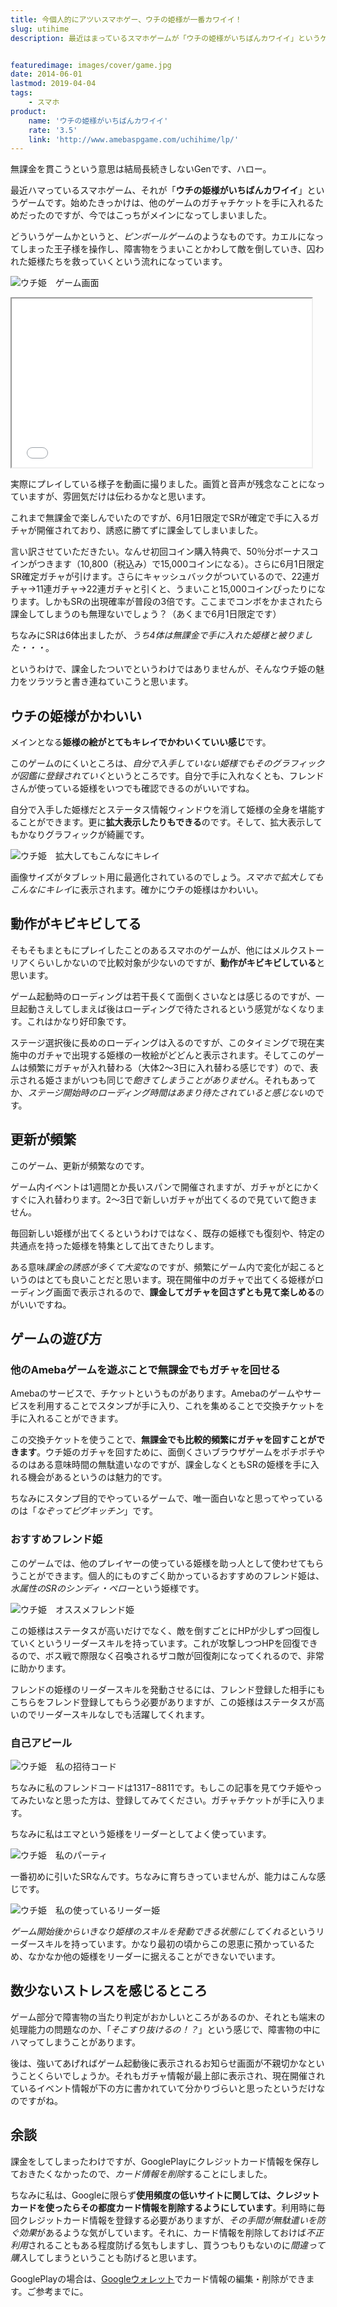 ```yaml
---
title: 今個人的にアツいスマホゲー、ウチの姫様が一番カワイイ！
slug: utihime
description: 最近はまっているスマホゲームが「ウチの姫様がいちばんカワイイ」というゲームです。これまで無課金で楽しんでいたのですが、ついつい限定につられて課金してしまいました。課金したついでに、そんなウチ姫の魅力をご紹介したいと思います。


featuredimage: images/cover/game.jpg
date: 2014-06-01
lastmod: 2019-04-04
tags: 
    - スマホ
product:
    name: 'ウチの姫様がいちばんカワイイ'
    rate: '3.5'
    link: 'http://www.amebaspgame.com/uchihime/lp/'
---
```


無課金を貫こうという意思は結局長続きしないGenです、ハロー。

最近ハマっているスマホゲーム、それが「<strong>ウチの姫様がいちばんカワイイ</strong>」というゲームです。始めたきっかけは、他のゲームのガチャチケットを手に入れるためだったのですが、今ではこっちがメインになってしまいました。

どういうゲームかというと、<em>ピンボールゲーム</em>のようなものです。カエルになってしまった王子様を操作し、障害物をうまいことかわして敵を倒していき、囚われた姫様たちを救っていくという流れになっています。

![ウチ姫　ゲーム画面](utihime_0002_gamegamen.jpg)

<iframe width="480" height="270" src="//www.youtube.com/embed/KoA-rae5Bu8" allowfullscreen=""></iframe>

実際にプレイしている様子を動画に撮りました。画質と音声が残念なことになっていますが、雰囲気だけは伝わるかなと思います。

これまで無課金で楽しんでいたのですが、6月1日限定でSRが確定で手に入るガチャが開催されており、誘惑に勝てずに課金してしまいました。

言い訳させていただきたい。なんせ初回コイン購入特典で、50％分ボーナスコインがつきます（10,800（税込み）で15,000コインになる）。さらに6月1日限定SR確定ガチャが引けます。さらにキャッシュバックがついているので、22連ガチャ→11連ガチャ→22連ガチャと引くと、うまいこと15,000コインぴったりになります。しかもSRの出現確率が普段の3倍です。ここまでコンボをかまされたら課金してしまうのも無理ないでしょう？（あくまで6月1日限定です）

ちなみにSRは6体出ましたが、<em>うち4体は無課金で手に入れた姫様と被りました・・・</em>。

というわけで、課金したついでというわけではありませんが、そんなウチ姫の魅力をツラツラと書き連ねていこうと思います。


## ウチの姫様がかわいい


メインとなる<strong>姫様の絵がとてもキレイでかわいくていい感じ</strong>です。

このゲームのにくいところは、<em>自分で入手していない姫様でもそのグラフィックが図鑑に登録されていく</em>というところです。自分で手に入れなくとも、フレンドさんが使っている姫様をいつでも確認できるのがいいですね。

自分で入手した姫様だとステータス情報ウィンドウを消して姫様の全身を堪能することができます。更に<strong>拡大表示したりもできる</strong>のです。そして、拡大表示してもかなりグラフィックが綺麗です。

![ウチ姫　拡大してもこんなにキレイ](utihime_0005_kakudai.jpg)

画像サイズがタブレット用に最適化されているのでしょう。<em>スマホで拡大してもこんなにキレイ</em>に表示されます。確かにウチの姫様はかわいい。


## 動作がキビキビしてる


そもそもまともにプレイしたことのあるスマホのゲームが、他にはメルクストーリアくらいしかないので比較対象が少ないのですが、<strong>動作がキビキビしている</strong>と思います。

ゲーム起動時のローディングは若干長くて面倒くさいなとは感じるのですが、一旦起動さえしてしまえば後はローディングで待たされるという感覚がなくなります。これはかなり好印象です。

ステージ選択後に長めのローディングは入るのですが、このタイミングで現在実施中のガチャで出現する姫様の一枚絵がどどんと表示されます。そしてこのゲームは頻繁にガチャが入れ替わる（大体2〜3日に入れ替わる感じです）ので、表示される姫さまがいつも同じで<em>飽きてしまうことがありません</em>。それもあってか、<em>ステージ開始時のローディング時間はあまり待たされていると感じない</em>のです。


## 更新が頻繁


このゲーム、更新が頻繁なのです。

ゲーム内イベントは1週間とか長いスパンで開催されますが、ガチャがとにかくすぐに入れ替わります。2〜3日で新しいガチャが出てくるので見ていて飽きません。

毎回新しい姫様が出てくるというわけではなく、既存の姫様でも復刻や、特定の共通点を持った姫様を特集として出てきたりします。

ある意味<em>課金の誘惑が多くて大変</em>なのですが、頻繁にゲーム内で変化が起こるというのはとても良いことだと思います。現在開催中のガチャで出てくる姫様がローディング画面で表示されるので、<strong>課金してガチャを回さずとも見て楽しめる</strong>のがいいですね。


## ゲームの遊び方



### 他のAmebaゲームを遊ぶことで無課金でもガチャを回せる


Amebaのサービスで、チケットというものがあります。Amebaのゲームやサービスを利用することでスタンプが手に入り、これを集めることで交換チケットを手に入れることができます。

この交換チケットを使うことで、<strong>無課金でも比較的頻繁にガチャを回すことができます</strong>。ウチ姫のガチャを回すために、面倒くさいブラウザゲームをポチポチやるのはある意味時間の無駄遣いなのですが、課金しなくともSRの姫様を手に入れる機会があるというのは魅力的です。

ちなみにスタンプ目的でやっているゲームで、唯一面白いなと思ってやっているのは「<em>なぞってピグキッチン</em>」です。


### おすすめフレンド姫


このゲームでは、他のプレイヤーの使っている姫様を助っ人として使わせてもらうことができます。個人的にものすごく助かっているおすすめのフレンド姫は、<em>水属性のSRのシンディ・ペロー</em>という姫様です。

![ウチ姫　オススメフレンド姫](utihime_0003_osusumefriend.jpg)

この姫様はステータスが高いだけでなく、敵を倒すごとにHPが少しずつ回復していくというリーダースキルを持っています。これが攻撃しつつHPを回復できるので、ボス戦で際限なく召喚されるザコ敵が回復剤になってくれるので、非常に助かります。

フレンドの姫様のリーダースキルを発動させるには、フレンド登録した相手にもこちらをフレンド登録してもらう必要がありますが、この姫様はステータスが高いのでリーダースキルなしでも活躍してくれます。


### 自己アピール


![ウチ姫　私の招待コード](utihime_0001_syoutai.jpg)

ちなみに私のフレンドコードは1317−8811です。もしこの記事を見てウチ姫やってみたいなと思った方は、登録してみてください。ガチャチケットが手に入ります。

ちなみに私はエマという姫様をリーダーとしてよく使っています。

![ウチ姫　私のパーティ](utihime_0006_myparty.jpg)

一番初めに引いたSRなんです。ちなみに育ちきっていませんが、能力はこんな感じです。

![ウチ姫　私の使っているリーダー姫](utihime_0000_myleader.jpg)

<em>ゲーム開始後からいきなり姫様のスキルを発動できる状態にしてくれる</em>というリーダースキルを持っています。かなり最初の頃からこの恩恵に預かっているため、なかなか他の姫様をリーダーに据えることができないでいます。


## 数少ないストレスを感じるところ


ゲーム部分で障害物の当たり判定がおかしいところがあるのか、それとも端末の処理能力の問題なのか、「<em>そこすり抜けるの！？</em>」という感じで、障害物の中にハマってしまうことがあります。

後は、強いてあげればゲーム起動後に表示されるお知らせ画面が不親切かなということくらいでしょうか。それもガチャ情報が最上部に表示され、現在開催されているイベント情報が下の方に書かれていて分かりづらいと思ったというだけなのですがね。


## 余談


課金をしてしまったわけですが、GooglePlayにクレジットカード情報を保存しておきたくなかったので、<em>カード情報を削除</em>することにしました。

ちなみに私は、Googleに限らず<strong>使用頻度の低いサイトに関しては、クレジットカードを使ったらその都度カード情報を削除するようにしています</strong>。利用時に毎回クレジットカード情報を登録する必要がありますが、<em>その手間が無駄遣いを防ぐ効果</em>があるような気がしています。それに、カード情報を削除しておけば<em>不正利用</em>されることもある程度防げる気もしますし、買うつもりもないのに<em>間違って購入</em>してしまうということも防げると思います。

GooglePlayの場合は、<a href="https://wallet.google.com/manage?hl=ja" target="_blank">Googleウォレット</a>でカード情報の編集・削除ができます。ご参考までに。


  